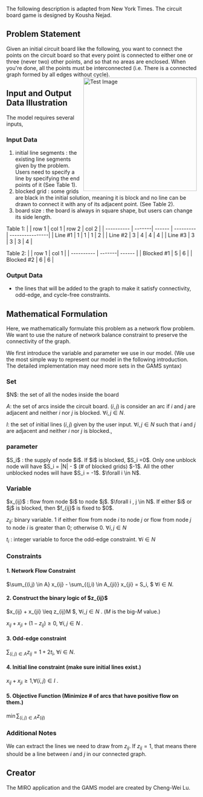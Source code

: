 The following description is adapted from New York Times. The circuit board game is designed by Kousha Nejad.


<h2>Problem Statement</h2>
Given an initial circuit board like the following, you want to connect the points on the circuit board so that every point is connected to either one or three (never two) other points, and so that no areas are enclosed. When you're done, all the points must be interconnected (i.e. There is a connected graph formed by all edges without cycle).
<img src="" alt="Test Image"  align='right' style="width:300px;display:inline">
<h2> 
    Input and Output Data Illustration
</h2>

The model requires several inputs,

<h3>
    Input Data
</h3>

<ol>
    <li> initial line segments : the existing line segments given by the problem. Users need to specify a line by specifying the end points of it (See Table 1). 
    <li> blocked grid : some grids are black in the initial solution, meaning it is block and no line can be drawn to connect it with any of its adjacent point. (See Table 2).
    <li> board size : the board is always in square shape, but users can change its side length.
</ol>
Table 1:
|              | row 1 | col 1 | row 2 | col 2 |
| ---------- | -------| ------ | --------- | ----------------|
| Line #1 | 1       | 1      | 1          | 2                |
| Line #2 | 3       | 4      | 4          | 4                |
| Line #3 | 3       | 3      | 3          | 4                |

Table 2:
|              | row 1 | col 1 |
| ---------- | -------| ------ | 
| Blocked #1 | 5       | 6      | 
| Blocked #2 | 6      | 6      |


<h3>
    Output Data
</h3>
<ul>
    <li>the lines that will be added to the graph to make it satisfy connectivity, odd-edge, and  cycle-free constraints.
</ul>

<h2>Mathematical Formulation</h2>
Here, we mathematically formulate this problem as a network flow problem. We want to use the nature of network balance constraint to preserve the connectivity of the graph.

We first introduce the variable and parameter we use in our model. (We use the most simple way to represent our model in the following introduction. The detailed implementation may need more sets in the GAMS syntax)

<h3>Set</h3>
$N$: the set of all the nodes inside the board

$A$: the set of arcs inside the circuit board. $(i,j)$ is consider an arc if
 $i$ and $j$ are adjacent and neither $i$ nor $j$ is blocked.  $\forall i , j \in N$.

$I$: the set of initial lines $(i,j)$ given by the user input.  $\forall i , j \in N$ such that  $i$ and $j$ are adjacent and neither $i$ nor $j$ is blocked.,

<h3>parameter</h3>
$S_i$ : the supply of node $i$. If $i$ is blocked, $S_i =0$. Only one unblock node will have  $S_i = |N| - $ (# of blocked grids) $-1$. All the other unblocked nodes will have $S_i = -1$. $\forall i \in N$.

<h3>Variable</h3>
$x_{ij}$ : flow from node $i$ to node $j$.  $\forall i , j \in N$. If either $i$ or $j$ is blocked, then $f_{ij}$ is fixed to $0$.

$z_{ij}$: binary variable. 1 if either flow from node $i$ to node $j$ or flow from node $j$ to node $i$ is greater than $0$; otherwise 0. $\forall i , j \in N$ 

$t_i$ : integer variable to force the odd-edge constraint. $\forall i  \in N$ 


<h3>Constraints</h3>

<h4>1. Network Flow Constraint</h4>

$\sum_{(i,j) \in A} x_{ij} - \sum_{(j,i) \in A_{ji}} x_{ji} = S_i, $ $\forall i \in N$.

<h4>2. Construct the binary logic of $z_{ij}$</h4>

$x_{ij} + x_{ji} \leq z_{ij}M $, $\forall i , j \in N$ . ($M$ is the big-$M$ value.)

$x_{ij} + x_{ji} + (1-z_{ij}) \geq 0$, $\forall i , j \in N$ .

<h4>3. Odd-edge constraint</h4>

$\sum_{(i,j) \in A} z_{ij} = 1+2t_i$, $\forall i \in N.$ 


<h4>4. Initial line constraint (make sure initial lines exist.) </h4>

$x_{ij} + x_{ji} \geq 1$,$\forall (i , j) \in I$ .


<h4>5. Objective Function (Minimize # of arcs that have positive flow on them.)</h4>

$\min \sum_{(i,j) \in A} z_(ij)$

<h3>Additional Notes</h3>

We can extract the lines we need to draw from $z_{ij}$. If $z_{ij} =1$, that means there should be a line between $i$ and $j$ in our connected graph.

<h2>Creator</h2>
The MIRO application and the GAMS model are created by Cheng-Wei Lu.










